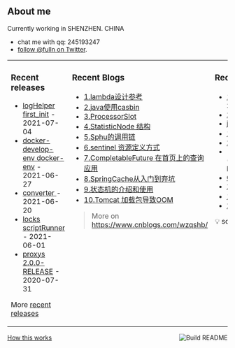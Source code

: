 ## About me

Currently working in SHENZHEN. CHINA 
 - chat me with qq: 245193247
 - [follow @fulln on Twitter](https://twitter.com/fulln16).
<table><tr><td valign="top">
 
 
### Recent releases

<!-- recent_releases starts -->
* [logHelper first_init](https://github.com/fulln/logHelper/releases/tag/1.0.0) - 2021-07-04
* [docker-develop-env docker-env](https://github.com/fulln/docker-develop-env/releases/tag/1.0.0) - 2021-06-27
* [converter ](https://github.com/fulln/converter/releases/tag/1.0.0) - 2021-06-20
* [locks scriptRunner](https://github.com/fulln/locks/releases/tag/scriptRunner) - 2021-06-01
* [proxys 2.0.0-RELEASE](https://github.com/fulln/proxys/releases/tag/2.0.0) - 2020-07-31
<!-- recent_releases ends -->

More [recent releases](https://github.com/fulln/fulln/blob/master/releases.md)

</td><td valign="top">
  
### Recent Blogs

<!-- recent_blogs starts -->
<ul>
<li>
<a href="https://www.cnblogs.com/wzqshb/p/16987548.html">1.lambda设计参考</a>
</li>
<li>
<a href="https://www.cnblogs.com/wzqshb/p/16787675.html">2.java使用casbin</a>
</li>
<li>
<a href="https://www.cnblogs.com/wzqshb/p/16595799.html">3.ProcessorSlot</a>
</li>
<li>
<a href="https://www.cnblogs.com/wzqshb/p/16585826.html">4.StatisticNode 结构</a>
</li>
<li>
<a href="https://www.cnblogs.com/wzqshb/p/16585817.html">5.Sphu的调用链</a>
</li>
<li>
<a href="https://www.cnblogs.com/wzqshb/p/16585811.html">6.sentinel 资源定义方式</a>
</li>
<li>
<a href="https://www.cnblogs.com/wzqshb/p/16529826.html">7.CompletableFuture 在首页上的查询应用</a>
</li>
<li>
<a href="https://www.cnblogs.com/wzqshb/p/16276966.html">8.SpringCache从入门到弃坑</a>
</li>
<li>
<a href="https://www.cnblogs.com/wzqshb/p/15716161.html">9.状态机的介绍和使用</a>
</li>
<li>
<a href="https://www.cnblogs.com/wzqshb/p/15684005.html">10.Tomcat 加载包导致OOM</a>
</li>
</ul>
<!-- recent_blogs ends -->
 
> More on <a>https://www.cnblogs.com/wzqshb/ </a>
 
</td><td valign="top"> 

### Recent TIL
 
<!-- recent_TIL starts -->
* [1637. 两点之间不包含任何点的最宽垂直区域](https://github.com/fulln/TIL/blob/master/leetcode/middle/maxWidthOfVerticalArea.md) - 2023-03-30
* [2023-03-30](https://github.com/fulln/TIL/blob/master/daily/2023-03/2023-03-30.md) - 2023-03-30
* [jvmUpgrade](https://github.com/fulln/TIL/blob/master/code/jvm/jvmUpgrade.md) - 2023-03-30
* [1641. 统计字典序元音字符串的数目](https://github.com/fulln/TIL/blob/master/leetcode/middle/countVowelStrings.md) - 2023-03-29
* [2023-03-29](https://github.com/fulln/TIL/blob/master/daily/2023-03/2023-03-29.md) - 2023-03-29
* [Internal link](https://github.com/fulln/TIL/blob/master/newFiles/Internal link.md) - 2023-03-29
* [ObsidianCallOut](https://github.com/fulln/TIL/blob/master/code/obsidian/ObsidianCallOut.md) - 2023-03-29
* [2023-03-28](https://github.com/fulln/TIL/blob/master/daily/2023-03/2023-03-28.md) - 2023-03-28
* [1092. 最短公共超序列](https://github.com/fulln/TIL/blob/master/leetcode/hard/shortestCommonSupersequence.md) - 2023-03-28
* [2023-03-27](https://github.com/fulln/TIL/blob/master/daily/2023-03/2023-03-27.md) - 2023-03-27
<!-- recent_TIL ends -->
 
:bulb: scaryp from [here](https://github.com/fulln/TIL)
 
</td></tr></table>
<a href="https://github.com/fulln/fulln/actions"><img src="https://github.com/fulln/fulln/workflows/Build%20README.md/badge.svg" align="right" alt="Build README"></a> <a href="https://simonwillison.net/2020/Jul/10/self-updating-profile-readme/">How this works</a>
